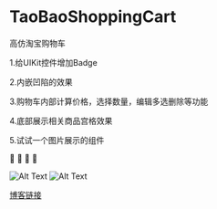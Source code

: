 # TaoBaoShoppingCart
高仿淘宝购物车

1.给UIKit控件增加Badge

2.内嵌凹陷的效果

3.购物车内部计算价格，选择数量，编辑多选删除等功能

4.底部展示相关商品宫格效果

5.试试一个图片展示的组件

:clap:  :clap:  :clap:  :clap:


![Alt Text](https://github.com/DeftMKJ/TaoBaoShoppingCart/blob/master/222.gif)
![Alt Text](https://github.com/DeftMKJ/TaoBaoShoppingCart/blob/master/111.gif)


[博客链接](http://blog.csdn.net/deft_mkjing/article/details/52525843)
